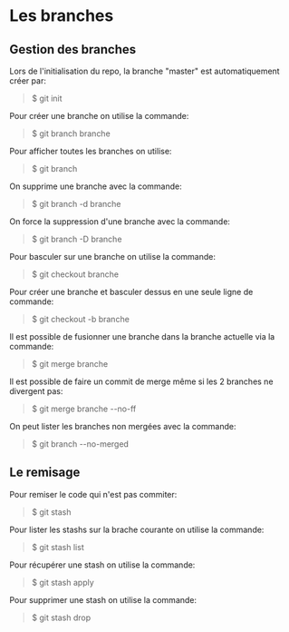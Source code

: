 # Les branches
## Gestion des branches 
Lors de l'initialisation du repo, la branche "master" est automatiquement créer par:
> $ git init

Pour créer une branche on utilise la commande:
> $ git branch branche

Pour afficher toutes les branches on utilise:
> $ git branch

On supprime une branche avec la commande:
> $ git branch -d branche

On force la suppression d'une branche avec la commande:
> $ git branch -D branche

Pour basculer sur une branche on utilise la commande:
> $ git checkout branche

Pour créer une branche et basculer dessus en une seule ligne de commande:
> $ git checkout -b branche

Il est possible de fusionner une branche dans la branche actuelle via la commande:
> $ git merge branche

Il est possible de faire un commit de merge même si les 2 branches ne divergent pas:
> $ git merge branche --no-ff

On peut lister les branches non mergées avec la commande:
> $ git branch --no-merged

## Le remisage
Pour remiser le code qui n'est pas commiter:
> $ git stash

Pour lister les stashs sur la brache courante on utilise la commande:
> $ git stash list

Pour récupérer une stash on utilise la commande:
> $ git stash apply

Pour supprimer une stash on utilise la commande:
> $ git stash drop

